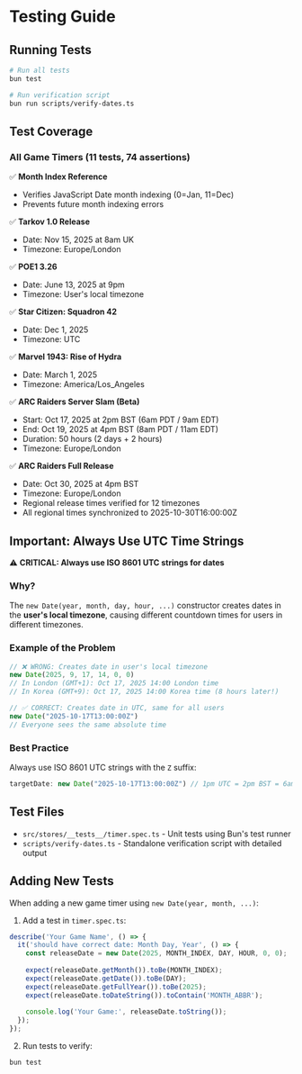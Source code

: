 # Testing Guide

## Running Tests

```bash
# Run all tests
bun test

# Run verification script
bun run scripts/verify-dates.ts
```

## Test Coverage

### All Game Timers (11 tests, 74 assertions)

✅ **Month Index Reference**
- Verifies JavaScript Date month indexing (0=Jan, 11=Dec)
- Prevents future month indexing errors

✅ **Tarkov 1.0 Release**
- Date: Nov 15, 2025 at 8am UK
- Timezone: Europe/London

✅ **POE1 3.26**
- Date: June 13, 2025 at 9pm
- Timezone: User's local timezone

✅ **Star Citizen: Squadron 42**
- Date: Dec 1, 2025
- Timezone: UTC

✅ **Marvel 1943: Rise of Hydra**
- Date: March 1, 2025
- Timezone: America/Los_Angeles

✅ **ARC Raiders Server Slam (Beta)**
- Start: Oct 17, 2025 at 2pm BST (6am PDT / 9am EDT)
- End: Oct 19, 2025 at 4pm BST (8am PDT / 11am EDT)
- Duration: 50 hours (2 days + 2 hours)
- Timezone: Europe/London

✅ **ARC Raiders Full Release**
- Date: Oct 30, 2025 at 4pm BST
- Timezone: Europe/London
- Regional release times verified for 12 timezones
- All regional times synchronized to 2025-10-30T16:00:00Z

## Important: Always Use UTC Time Strings

⚠️ **CRITICAL: Always use ISO 8601 UTC strings for dates**

### Why?
The `new Date(year, month, day, hour, ...)` constructor creates dates in the **user's local timezone**, causing different countdown times for users in different timezones.

### Example of the Problem
```typescript
// ❌ WRONG: Creates date in user's local timezone
new Date(2025, 9, 17, 14, 0, 0)
// In London (GMT+1): Oct 17, 2025 14:00 London time
// In Korea (GMT+9): Oct 17, 2025 14:00 Korea time (8 hours later!)

// ✅ CORRECT: Creates date in UTC, same for all users
new Date("2025-10-17T13:00:00Z")
// Everyone sees the same absolute time
```

### Best Practice
Always use ISO 8601 UTC strings with the `Z` suffix:
```typescript
targetDate: new Date("2025-10-17T13:00:00Z") // 1pm UTC = 2pm BST = 6am PDT
```

## Test Files

- `src/stores/__tests__/timer.spec.ts` - Unit tests using Bun's test runner
- `scripts/verify-dates.ts` - Standalone verification script with detailed output

## Adding New Tests

When adding a new game timer using `new Date(year, month, ...)`:

1. Add a test in `timer.spec.ts`:
```typescript
describe('Your Game Name', () => {
  it('should have correct date: Month Day, Year', () => {
    const releaseDate = new Date(2025, MONTH_INDEX, DAY, HOUR, 0, 0);
    
    expect(releaseDate.getMonth()).toBe(MONTH_INDEX);
    expect(releaseDate.getDate()).toBe(DAY);
    expect(releaseDate.getFullYear()).toBe(2025);
    expect(releaseDate.toDateString()).toContain('MONTH_ABBR');
    
    console.log('Your Game:', releaseDate.toString());
  });
});
```

2. Run tests to verify:
```bash
bun test
```
